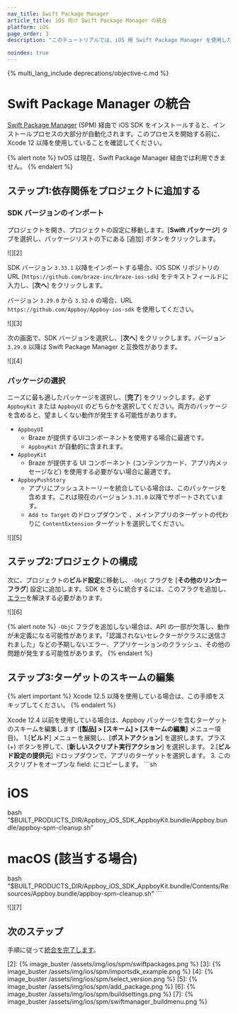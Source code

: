 ```yaml
---
nav_title: Swift Package Manager
article_title: iOS 向け Swift Package Manager の統合
platform: iOS
page_order: 3
description: "このチュートリアルでは、iOS 用 Swift Package Manager を使用した Braze SDK のインストールについて説明します。"

noindex: true
---
```


{% multi_lang_include deprecations/objective-c.md %}

# Swift Package Manager の統合

[Swift Package Manager][1] (SPM) 経由で iOS SDK をインストールすると、インストールプロセスの大部分が自動化されます。このプロセスを開始する前に、Xcode 12 以降を使用していることを確認してください。

{% alert note %}
tvOS は現在、Swift Package Manager 経由では利用できません。
{% endalert %}

## ステップ1:依存関係をプロジェクトに追加する

### SDK バージョンのインポート

プロジェクトを開き、プロジェクトの設定に移動します。[**Swift パッケージ**] タブを選択し、パッケージリストの下にある <i class="fas fa-plus"></i>[追加] ボタンをクリックします。

![][2]

SDK バージョン `3.33.1` 以降をインポートする場合、iOS SDK リポジトリの URL (`https://github.com/braze-inc/braze-ios-sdk`) をテキストフィールドに入力し、[**次へ**] をクリックします。 

バージョン `3.29.0` から `3.32.0` の場合、URL `https://github.com/Appboy/Appboy-ios-sdk` を使用してください。

![][3]

次の画面で、SDK バージョンを選択し、[**次へ**] をクリックします。バージョン `3.29.0` 以降は Swift Package Manager と互換性があります。

![][4]

### パッケージの選択

ニーズに最も適したパッケージを選択し、[**完了**] をクリックします。必ず `AppboyKit` または `AppboyUI` のどちらかを選択してください。両方のパッケージを含めると、望ましくない動作が発生する可能性があります。

- `AppboyUI`
  - Braze が提供するUIコンポーネントを使用する場合に最適です。
  - `AppboyKit` が自動的に含まれます。
- `AppboyKit`
  - Braze が提供する UI コンポーネント (コンテンツカード、アプリ内メッセージなど) を使用する必要がない場合に最適です。
- `AppboyPushStory`
  - アプリにプッシュストーリーを統合している場合は、このパッケージを含めます。これは現在のバージョン `3.31.0` 以降でサポートされています。
  - `Add to Target` のドロップダウンで 、メインアプリのターゲットの代わりに `ContentExtension` ターゲットを選択してください。 

![][5]

## ステップ2:プロジェクトの構成

次に、プロジェクトの**ビルド設定**に移動し、`-ObjC` フラグを [**その他のリンカーフラグ**] 設定に追加します。SDK をさらに統合するには、このフラグを追加し、[エラー](https://developer.apple.com/library/archive/qa/qa1490/_index.html)を解決する必要があります。

![][6]

{% alert note %}
`-ObjC` フラグを追加しない場合は、API の一部が欠落し、動作が未定義になる可能性があります。「認識されないセレクターがクラスに送信されました」などの予期しないエラー、アプリケーションのクラッシュ、その他の問題が発生する可能性があります。
{% endalert %}

## ステップ3:ターゲットのスキームの編集
{% alert important %}
Xcode 12.5 以降を使用している場合は、この手順をスキップしてください。
{% endalert %}

Xcode 12.4 以前を使用している場合は、Appboy パッケージを含むターゲットのスキームを編集します (**[製品] > [スキーム] > [スキームの編集]** メニュー項目)。
1\.[**ビルド**] メニューを展開し、[**ポストアクション**] を選択します。プラス (+) ボタンを押して、[**新しいスクリプト実行アクション**] を選択します。
2\.[**ビルド設定の提供元**] ドロップダウンで、アプリのターゲットを選択します。
3\. このスクリプトをオープンな field: にコピーします。
\`\`\`sh
# iOS
bash "$BUILT\_PRODUCTS\_DIR/Appboy_iOS_SDK_AppboyKit.bundle/Appboy.bundle/appboy-spm-cleanup.sh"
# macOS (該当する場合)
bash "$BUILT\_PRODUCTS\_DIR/Appboy_iOS_SDK_AppboyKit.bundle/Contents/Resources/Appboy.bundle/appboy-spm-cleanup.sh"
\`\`\`

![][7]

## 次のステップ

手順に従って[統合を完了します]({{site.baseurl}}/developer_guide/platform_integration_guides/ios/initial_sdk_setup/completing_integration/)。

[1]: https://swift.org/package-manager/
[2]: {% image_buster /assets/img/ios/spm/swiftpackages.png %}
[3]: {% image_buster /assets/img/ios/spm/importsdk_example.png %}
[4]: {% image_buster /assets/img/ios/spm/select_version.png %}
[5]: {% image_buster /assets/img/ios/spm/add_package.png %}
[6]: {% image_buster /assets/img/ios/spm/buildsettings.png %}
[7]: {% image_buster /assets/img/ios/spm/swiftmanager_buildmenu.png %}
